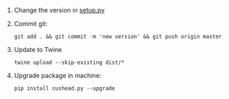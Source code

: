 1) Change the version in [setup.py](./setup.py)

2) Commit git:

    `git add . && git commit -m 'new version' && git push origin master`

3) Update to Twine

    `twine upload --skip-existing dist/*`

4) Upgrade package in machine:

    `pip install cushead.py --upgrade`
